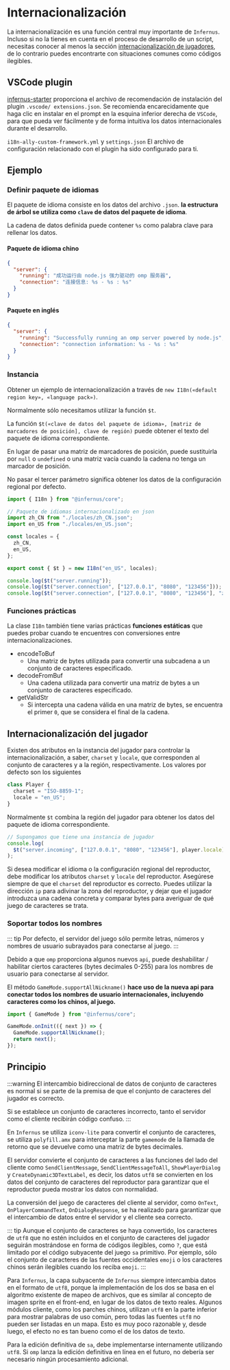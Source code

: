 # Internacionalización

La internacionalización es una función central muy importante de `Infernus`. Incluso si no la tienes en cuenta en el proceso de desarrollo de un script, necesitas conocer al menos la sección [internacionalización de jugadores](#player-internationalization), de lo contrario puedes encontrarte con situaciones comunes como códigos ilegibles.

## VSCode plugin

[infernus-starter](https://github.com/dockfries/infernus-starter) proporciona el archivo de recomendación de instalación del plugin `.vscode/ extensions.json`. Se recomienda encarecidamente que haga clic en instalar en el prompt en la esquina inferior derecha de `VSCode`, para que pueda ver fácilmente y de forma intuitiva los datos internacionales durante el desarrollo.

`i18n-ally-custom-framework.yml` y `settings.json` El archivo de configuración relacionado con el plugin ha sido configurado para ti.

## Ejemplo

### Definir paquete de idiomas

El paquete de idioma consiste en los datos del archivo `.json`. **la estructura de árbol se utiliza como `clave` de datos del paquete de idioma**.

La cadena de datos definida puede contener `%s` como palabra clave para rellenar los datos.

#### Paquete de idioma chino

```json
{
  "server": {
    "running": "成功运行由 node.js 强力驱动的 omp 服务器",
    "connection": "连接信息: %s - %s : %s"
  }
}
```

#### Paquete en inglés

```json
{
  "server": {
    "running": "Successfully running an omp server powered by node.js",
    "connection": "connection information: %s - %s : %s"
  }
}
```

### Instancia

Obtener un ejemplo de internacionalización a través de `new I18n(«default region key», «language pack»)`.

Normalmente sólo necesitamos utilizar la función `$t`.

La función `$t(«clave de datos del paquete de idioma», [matriz de marcadores de posición], clave de región)` puede obtener el texto del paquete de idioma correspondiente.

En lugar de pasar una matriz de marcadores de posición, puede sustituirla por `null` o `undefined` o una matriz vacía cuando la cadena no tenga un marcador de posición.

No pasar el tercer parámetro significa obtener los datos de la configuración regional por defecto.

```ts
import { I18n } from "@infernus/core";

// Paquete de idiomas internacionalizado en json
import zh_CN from "./locales/zh_CN.json";
import en_US from "./locales/en_US.json";

const locales = {
  zh_CN,
  en_US,
};

export const { $t } = new I18n("en_US", locales);

console.log($t("server.running"));
console.log($t("server.connection", ["127.0.0.1", "8080", "123456"]));
console.log($t("server.connection", ["127.0.0.1", "8080", "123456"], "zh_CN"));
```

### Funciones prácticas

La clase `I18n` también tiene varias prácticas **funciones estáticas** que puedes probar cuando te encuentres con conversiones entre internacionalizaciones.

- encodeToBuf
  - Una matriz de bytes utilizada para convertir una subcadena a un conjunto de caracteres especificado.
- decodeFromBuf
  - Una cadena utilizada para convertir una matriz de bytes a un conjunto de caracteres especificado.
- getValidStr
  - Si intercepta una cadena válida en una matriz de bytes, se encuentra el primer `0`, que se considera el final de la cadena.

## Internacionalización del jugador

Existen dos atributos en la instancia del jugador para controlar la internacionalización, a saber, `charset` y `locale`, que corresponden al conjunto de caracteres y a la región, respectivamente.
Los valores por defecto son los siguientes
```ts
class Player {
  charset = "ISO-8859-1";
  locale = "en_US";
}
```

Normalmente `$t` combina la región del jugador para obtener los datos del paquete de idioma correspondiente.

```ts
// Supongamos que tiene una instancia de jugador
console.log(
  $t("server.incoming", ["127.0.0.1", "8080", "123456"], player.locale)
);
```

Si desea modificar el idioma o la configuración regional del reproductor, debe modificar los atributos `charset` y `locale` del reproductor. Asegúrese siempre de que el `charset` del reproductor es correcto. Puedes utilizar la dirección `ip` para adivinar la zona del reproductor, y dejar que el jugador introduzca una cadena concreta y comparar bytes para averiguar de qué juego de caracteres se trata.

### Soportar todos los nombres

::: tip
Por defecto, el servidor del juego sólo permite letras, números y nombres de usuario subrayados para conectarse al juego.
:::

Debido a que `omp` proporciona algunos nuevos `api`, puede deshabilitar / habilitar ciertos caracteres (bytes decimales 0-255) para los nombres de usuario para conectarse al servidor.

El método `GameMode.supportAllNickname()` **hace uso de la nueva api para conectar todos los nombres de usuario internacionales, incluyendo caracteres como los chinos, al juego.**

```ts
import { GameMode } from "@infernus/core";

GameMode.onInit(({ next }) => {
  GameMode.supportAllNickname();
  return next();
});
```

## Principio

:::warning
El intercambio bidireccional de datos de conjunto de caracteres es normal si se parte de la premisa de que el conjunto de caracteres del jugador es correcto.

Si se establece un conjunto de caracteres incorrecto, tanto el servidor como el cliente recibirán código confuso.
:::

En `Infernus` se utiliza `iconv-lite` para convertir el conjunto de caracteres, se utiliza `polyfill.amx` para interceptar la parte `gamemode` de la llamada de retorno que se devuelve como una matriz de bytes decimales.

El servidor convierte el conjunto de caracteres a las funciones del lado del cliente como `SendClientMessage`, `SendClientMessageToAll`, `ShowPlayerDialog` y `CreateDynamic3DTextLabel`, es decir, los datos `utf8` se convierten en los datos del conjunto de caracteres del reproductor para garantizar que el reproductor pueda mostrar los datos con normalidad.

La conversión del juego de caracteres del cliente al servidor, como `OnText`, `OnPlayerCommandText`, `OnDialogResponse`, se ha realizado para garantizar que el intercambio de datos entre el servidor y el cliente sea correcto.

::: tip
Aunque el conjunto de caracteres se haya convertido, los caracteres de `utf8` que no estén incluidos en el conjunto de caracteres del jugador seguirán mostrándose en forma de códigos ilegibles, como `?`, que está limitado por el código subyacente del juego `sa` primitivo. Por ejemplo, sólo el conjunto de caracteres de las fuentes occidentales `emoji` o los caracteres chinos serán ilegibles cuando los reciba `emoji`.
:::

Para `Infernus`, la capa subyacente de `Infernus` siempre intercambia datos en el formato de `utf8`, porque la implementación de los dos se basa en el algoritmo existente de mapeo de archivos, que es similar al concepto de imagen sprite en el front-end, en lugar de los datos de texto reales. Algunos módulos cliente, como los parches chinos, utilizan `utf8` en la parte inferior para mostrar palabras de uso común, pero todas las fuentes `utf8` no pueden ser listadas en un mapa. Esto es muy poco razonable y, desde luego, el efecto no es tan bueno como el de los datos de texto.

Para la edición definitiva de `sa`, debe implementarse internamente utilizando `utf8`. Si `omp` lanza la edición definitiva en línea en el futuro, no debería ser necesario ningún procesamiento adicional.
